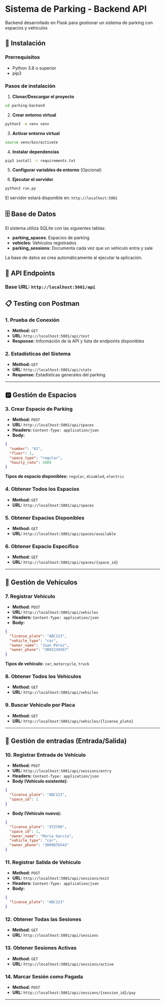 # Sistema de Parking - Backend API

Backend desarrollado en Flask para gestionar un sistema de parking con espacios y vehículos 

## 🚀 Instalación

### Prerrequisitos
- Python 3.8 o superior
- pip3

### Pasos de instalación

1. **Clonar/Descargar el proyecto**
```bash
cd parking-backend
```

2. **Crear entorno virtual**
```bash
python3 -m venv venv
```

3. **Activar entorno virtual**
```bash
source venv/bin/activate
```

4. **Instalar dependencias**
```bash
pip3 install -r requirements.txt
```

5. **Configurar variables de entorno** (Opcional)

6. **Ejecutar el servidor**
```bash
python3 run.py
```

El servidor estará disponible en: `http://localhost:5001`


## 🗄️ Base de Datos

El sistema utiliza SQLite con las siguientes tablas:

- **parking_spaces**: Espacios de parking
- **vehicles**: Vehículos registrados
- **parking_sessions**: Documenta cada vez que un vehiculo entra y sale

La base de datos se crea automáticamente al ejecutar la aplicación.

## 🔧 API Endpoints

### Base URL: `http://localhost:5001/api`

## 📋 Testing con Postman

### 1. **Prueba de Conexión**
- **Method:** `GET`
- **URL:** `http://localhost:5001/api/test`
- **Response:** Información de la API y lista de endpoints disponibles

### 2. **Estadísticas del Sistema**
- **Method:** `GET`
- **URL:** `http://localhost:5001/api/stats`
- **Response:** Estadísticas generales del parking

---

## 🅿️ Gestión de Espacios

### 3. **Crear Espacio de Parking**
- **Method:** `POST`
- **URL:** `http://localhost:5001/api/spaces`
- **Headers:** `Content-Type: application/json`
- **Body:**
```json
{
  "number": "A1",
  "floor": 1,
  "space_type": "regular",
  "hourly_rate": 2000
}
```

**Tipos de espacio disponibles:** `regular`, `disabled`, `electric`

### 4. **Obtener Todos los Espacios**
- **Method:** `GET`
- **URL:** `http://localhost:5001/api/spaces`

### 5. **Obtener Espacios Disponibles**
- **Method:** `GET`
- **URL:** `http://localhost:5001/api/spaces/available`

### 6. **Obtener Espacio Específico**
- **Method:** `GET`
- **URL:** `http://localhost:5001/api/spaces/{space_id}`

---

## 🚗 Gestión de Vehículos

### 7. **Registrar Vehículo**
- **Method:** `POST`
- **URL:** `http://localhost:5001/api/vehicles`
- **Headers:** `Content-Type: application/json`
- **Body:**
```json
{
  "license_plate": "ABC123",
  "vehicle_type": "car",
  "owner_name": "Juan Pérez",
  "owner_phone": "3001234567"
}
```

**Tipos de vehículo:** `car`, `motorcycle`, `truck`

### 8. **Obtener Todos los Vehículos**
- **Method:** `GET`
- **URL:** `http://localhost:5001/api/vehicles`

### 9. **Buscar Vehículo por Placa**
- **Method:** `GET`
- **URL:** `http://localhost:5001/api/vehicles/{license_plate}`

---

## 🚪 Gestión de entradas (Entrada/Salida)

### 10. **Registrar Entrada de Vehículo**
- **Method:** `POST`
- **URL:** `http://localhost:5001/api/sessions/entry`
- **Headers:** `Content-Type: application/json`
- **Body (Vehículo existente):**
```json
{
  "license_plate": "ABC123",
  "space_id": 1
}
```

- **Body (Vehículo nuevo):**
```json
{
  "license_plate": "XYZ789",
  "space_id": 1,
  "owner_name": "María García",
  "vehicle_type": "car",
  "owner_phone": "3009876543"
}
```

### 11. **Registrar Salida de Vehículo**
- **Method:** `POST`
- **URL:** `http://localhost:5001/api/sessions/exit`
- **Headers:** `Content-Type: application/json`
- **Body:**
```json
{
  "license_plate": "ABC123"
}
```

### 12. **Obtener Todas las Sesiones**
- **Method:** `GET`
- **URL:** `http://localhost:5001/api/sessions`

### 13. **Obtener Sesiones Activas**
- **Method:** `GET`
- **URL:** `http://localhost:5001/api/sessions/active`

### 14. **Marcar Sesión como Pagada**
- **Method:** `POST`
- **URL:** `http://localhost:5001/api/sessions/{session_id}/pay`

---

